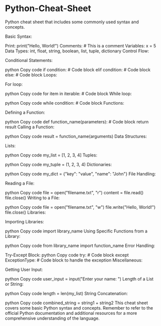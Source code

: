 # Python-Cheat-Sheet
Python cheat sheet that includes some commonly used syntax and concepts.

Basic Syntax:

Print: print("Hello, World!")
Comments: # This is a comment
Variables: x = 5
Data Types: int, float, string, boolean, list, tuple, dictionary
Control Flow:

Conditional Statements:

python
Copy code
if condition:
    # Code block
elif condition:
    # Code block
else:
    # Code block
Loops:

For loop:

python
Copy code
for item in iterable:
    # Code block
While loop:

python
Copy code
while condition:
    # Code block
Functions:

Defining a Function:

python
Copy code
def function_name(parameters):
    # Code block
    return result
Calling a Function:

python
Copy code
result = function_name(arguments)
Data Structures:

Lists:

python
Copy code
my_list = [1, 2, 3, 4]
Tuples:

python
Copy code
my_tuple = (1, 2, 3, 4)
Dictionaries:

python
Copy code
my_dict = {"key": "value", "name": "John"}
File Handling:

Reading a File:

python
Copy code
file = open("filename.txt", "r")
content = file.read()
file.close()
Writing to a File:

python
Copy code
file = open("filename.txt", "w")
file.write("Hello, World!")
file.close()
Libraries:

Importing Libraries:

python
Copy code
import library_name
Using Specific Functions from a Library:

python
Copy code
from library_name import function_name
Error Handling:

Try-Except Block:
python
Copy code
try:
    # Code block
except ExceptionType:
    # Code block to handle the exception
Miscellaneous:

Getting User Input:

python
Copy code
user_input = input("Enter your name: ")
Length of a List or String:

python
Copy code
length = len(my_list)
String Concatenation:

python
Copy code
combined_string = string1 + string2
This cheat sheet covers some basic Python syntax and concepts. Remember to refer to the official Python documentation and additional resources for a more comprehensive understanding of the language.
